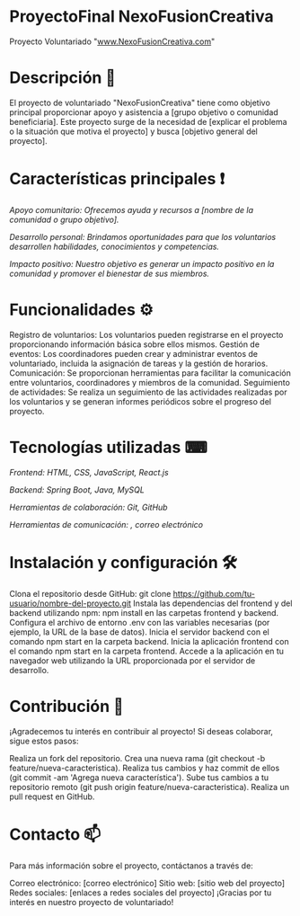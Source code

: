 # ProyectoFinal NexoFusionCreativa

Proyecto Voluntariado "www.NexoFusionCreativa.com"

# Descripción 👀
El proyecto de voluntariado "NexoFusionCreativa" tiene como objetivo principal proporcionar apoyo y asistencia a [grupo objetivo o comunidad beneficiaria]. Este proyecto surge de la necesidad de [explicar el problema o la situación que motiva el proyecto] y busca [objetivo general del proyecto].

# Características principales ❗

_Apoyo comunitario: Ofrecemos ayuda y recursos a [nombre de la comunidad o grupo objetivo]._

_Desarrollo personal: Brindamos oportunidades para que los voluntarios desarrollen habilidades, conocimientos y competencias._

_Impacto positivo: Nuestro objetivo es generar un impacto positivo en la comunidad y promover el bienestar de sus miembros._


# Funcionalidades ⚙
Registro de voluntarios: Los voluntarios pueden registrarse en el proyecto proporcionando información básica sobre ellos mismos.
Gestión de eventos: Los coordinadores pueden crear y administrar eventos de voluntariado, incluida la asignación de tareas y la gestión de horarios.
Comunicación: Se proporcionan herramientas para facilitar la comunicación entre voluntarios, coordinadores y miembros de la comunidad.
Seguimiento de actividades: Se realiza un seguimiento de las actividades realizadas por los voluntarios y se generan informes periódicos sobre el progreso del proyecto.

# Tecnologías utilizadas ⌨

_Frontend: HTML, CSS, JavaScript, React.js_

_Backend: Spring Boot, Java, MySQL_

_Herramientas de colaboración: Git, GitHub_

_Herramientas de comunicación: , correo electrónico_

# Instalación y configuración 🛠
Clona el repositorio desde GitHub: git clone https://github.com/tu-usuario/nombre-del-proyecto.git
Instala las dependencias del frontend y del backend utilizando npm: npm install en las carpetas frontend y backend.
Configura el archivo de entorno .env con las variables necesarias (por ejemplo, la URL de la base de datos).
Inicia el servidor backend con el comando npm start en la carpeta backend.
Inicia la aplicación frontend con el comando npm start en la carpeta frontend.
Accede a la aplicación en tu navegador web utilizando la URL proporcionada por el servidor de desarrollo.

# Contribución 🧾
¡Agradecemos tu interés en contribuir al proyecto! Si deseas colaborar, sigue estos pasos:

Realiza un fork del repositorio.
Crea una nueva rama (git checkout -b feature/nueva-caracteristica).
Realiza tus cambios y haz commit de ellos (git commit -am 'Agrega nueva característica').
Sube tus cambios a tu repositorio remoto (git push origin feature/nueva-caracteristica).
Realiza un pull request en GitHub.

# Contacto 📫
Para más información sobre el proyecto, contáctanos a través de:

Correo electrónico: [correo electrónico]
Sitio web: [sitio web del proyecto]
Redes sociales: [enlaces a redes sociales del proyecto]
¡Gracias por tu interés en nuestro proyecto de voluntariado!
